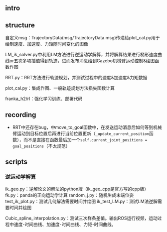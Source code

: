 ## intro



## structure

自定义msg：TrajectoryData(msg/TrajectoryData.msg)传递给plot_cal.py用于绘制速度、加速度、力矩随时间变化的图像

LM_ik_solver.py中利用LM方法进行逆运动学解算，并将解算结果进行梯形速度曲线or五次多项插值得到轨迹，进而发布消息给到Gazebo机械臂运动控制&绘图函数作图

RRT.py：RRT方法进行轨迹规划，并测试过程中的速度&加速度&力矩数据

plot_cal.py：集成作图、一般轨迹规划方法损失函数计算

franka_h2/rl：强化学习训练、部署代码


## recording




- RRT中还存在bug，中move_to_goal函数中，在发送运动消息后如何等到机械臂运动到目标位置后再进行当前位置更新（`_update_current_position`函数），而不是直接在函数最后加一个`self.current_joint_positions = goal_positions`（不太规范）


## scripts

### 逆运动学解算

ik_geo.py：逆解论文的解法的python版（ik_geo_cpp是官方写的cpp版）
fk.py：panda的正向运动学计算
random_j.py：随机生成末端位姿
test_ik_plot.py：测试几何解法需要时间并绘图
ik_test_LM.py：测试LM法逆解需要时间并绘图

Cubic_spline_interpolation.py：测试三次样条差值。输出ROS运行视频，运动过程中速度-时间曲线、加速度-时间曲线、力矩-时间曲线。




